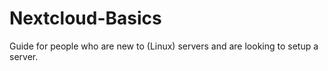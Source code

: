 # Nextcloud-Basics
Guide for people who are new to (Linux) servers and are looking to setup a server.
